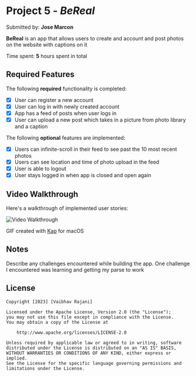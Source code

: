 # Project 5 - *BeReal*

Submitted by: **Jose Marcon**

**BeReal** is an app that allows users to create and account and post photos on the website with captions on it

Time spent: **5** hours spent in total

## Required Features

The following **required** functionality is completed:

- [x] User can register a new account
- [x] User can log in with newly created account
- [x] App has a feed of posts when user logs in
- [x] User can upload a new post which takes in a picture from photo library and a caption    
 
The following **optional** features are implemented:

- [x] Users can infinite-scroll in their feed to see past the 10 most recent photos
- [x] Users can see location and time of photo upload in the feed    
- [x] User is able to logout
- [x] User stays logged in when app is closed and open again    

## Video Walkthrough

Here's a walkthrough of implemented user stories:

<img src='https://i.imgur.com/nRHtOVV.gif' title='Video Walkthrough' width='' alt='Video Walkthrough' />

GIF created with [Kap](https://getkap.co/) for macOS


## Notes

Describe any challenges encountered while building the app.
One challenge I encountered was learning and getting my parse to work

## License

    Copyright [2023] [Vaibhav Rajani]

    Licensed under the Apache License, Version 2.0 (the "License");
    you may not use this file except in compliance with the License.
    You may obtain a copy of the License at

        http://www.apache.org/licenses/LICENSE-2.0

    Unless required by applicable law or agreed to in writing, software
    distributed under the License is distributed on an "AS IS" BASIS,
    WITHOUT WARRANTIES OR CONDITIONS OF ANY KIND, either express or implied.
    See the License for the specific language governing permissions and
    limitations under the License.
